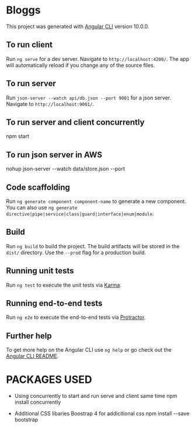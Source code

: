# Bloggs

This project was generated with [Angular CLI](https://github.com/angular/angular-cli) version 10.0.0.

## To run client 

Run `ng serve` for a dev server. Navigate to `http://localhost:4200/`. The app will automatically reload if you change any of the source files.

## To run server

Run `json-server --watch api/db.json --port 9001` for a json server. Navigate to `http://localhost:9001/`.

## To run server and client concurrently

npm start

## To run json server in AWS
nohup json-server --watch data/store.json --port 

## Code scaffolding

Run `ng generate component component-name` to generate a new component. You can also use `ng generate directive|pipe|service|class|guard|interface|enum|module`.

## Build

Run `ng build` to build the project. The build artifacts will be stored in the `dist/` directory. Use the `--prod` flag for a production build.

## Running unit tests

Run `ng test` to execute the unit tests via [Karma](https://karma-runner.github.io).

## Running end-to-end tests

Run `ng e2e` to execute the end-to-end tests via [Protractor](http://www.protractortest.org/).

## Further help

To get more help on the Angular CLI use `ng help` or go check out the [Angular CLI README](https://github.com/angular/angular-cli/blob/master/README.md).

# PACKAGES USED

- Using concurrently to start and run serve and client same time
    npm install concurrently 

- Additional CSS libaries Boostrap 4 for addicitional css 
    npm install --save bootstrap

